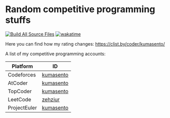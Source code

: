 # Random competitive programming stuffs

[![Build All Source Files](https://github.com/kumasento/competitive-programming/actions/workflows/main.yml/badge.svg)](https://github.com/kumasento/competitive-programming/actions/workflows/main.yml)
[![wakatime](https://wakatime.com/badge/github/kumasento/competitive-programming.svg)](https://wakatime.com/badge/github/kumasento/competitive-programming)

Here you can find how my rating changes: https://clist.by/coder/kumasento/

A list of my competitive programming accounts:

| Platform     | ID                                                                       |
| ------------ | ------------------------------------------------------------------------ |
| Codeforces   | [kumasento](https://codeforces.com/profile/kumasento)                    |
| AtCoder      | [kumasento](https://atcoder.jp/users/kumasento)                          |
| TopCoder     | [kumasento](https://www.topcoder.com/members/kumasento)                  |
| LeetCode     | [zehziur](https://leetcode.com/zehziur/)                                 |
| ProjectEuler | [kumasento](https://projecteuler.net/profile/kumasento.png)              |
